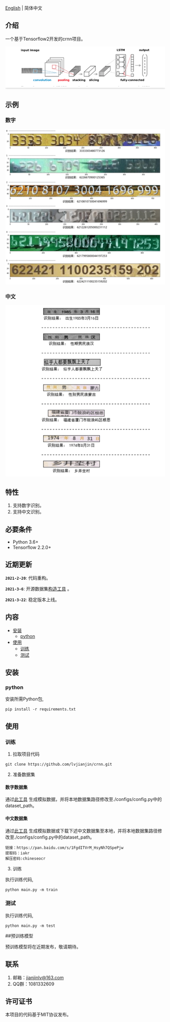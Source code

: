 [English](readme.md) | 简体中文

## 介绍

一个基于Tensorflow2开发的crnn项目。

![model](./docs/image/model.png)

## 示例

### 数字

![number](./docs/image/demo_number.jpg)

### 中文

![chinese](./docs/image/demo_chinese.png) 

## 特性

1. 支持数字识别。
2. 支持中文识别。

## 必要条件

- Python 3.6+
- Tensorflow 2.2.0+

## 近期更新

**`2021-2-20`**: 代码重构。

**`2021-3-6`**: 开源数据集[构造工具](https://github.com/lvjianjin/TextRecognitionDataGenerator) 。

**`2021-3-22`**: 稳定版本上线。

## 内容

- [安装](#安装)
    - [python](#python)
- [使用](#使用)
    - [训练](#训练)
    - [测试](#测试)
    
## 安装

### python

安装所需Python包,
```
pip install -r requirements.txt
```

## 使用

### 训练
1. 拉取项目代码

```
git clone https://github.com/lvjianjin/crnn.git
```
2. 准备数据集

#### 数字数据集

通过[此工具](https://github.com/lvjianjin/TextRecognitionDataGenerator) 生成模拟数据，并将本地数据集路径修改至./configs/config.py中的dataset_path。

#### 中文数据集

通过[此工具](https://github.com/lvjianjin/TextRecognitionDataGenerator) 生成模拟数据或下载下述中文数据集至本地，并将本地数据集路径修改至./configs/config.py中的dataset_path。
```
链接：https://pan.baidu.com/s/1FgdITVrM_HsyNh7QSpePjw 
提取码：iakr
解压密码:chineseocr
```

3. 训练

执行训练代码,
```
python main.py -m train
```

### 测试

执行训练代码,
```
python main.py -m test
```

##预训练模型

预训练模型将在近期发布，敬请期待。

## 联系

1. 邮箱：jianjinlv@163.com
2. QQ群：1081332609

## 许可证书

本项目的代码基于MIT协议发布。
